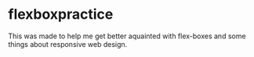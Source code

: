 # flexboxpractice

This was made to help me get better aquainted with flex-boxes and some things about responsive web design.
